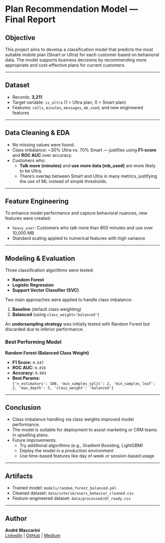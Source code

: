 # Plan Recommendation Model — Final Report

## Objective

This project aims to develop a classification model that predicts the most suitable mobile plan (Smart or Ultra) for each customer based on behavioral data. The model supports business decisions by recommending more appropriate and cost-effective plans for current customers.

---

## Dataset

- Records: **3,211**
- Target variable: `is_ultra` (1 = Ultra plan, 0 = Smart plan)
- Features: `calls`, `minutes`, `messages`, `mb_used`, and new engineered features

---

## Data Cleaning & EDA

- No missing values were found.
- Class imbalance: ~30% Ultra vs. 70% Smart — justifies using **F1-score** and **ROC AUC** over accuracy.
- Customers who:
  - **Talk more (minutes)** and **use more data (mb_used)** are more likely to be Ultra.
  - There’s overlap between Smart and Ultra in many metrics, justifying the use of ML instead of simple thresholds.

---

## Feature Engineering

To enhance model performance and capture behavioral nuances, new features were created:

- `heavy_user`: Customers who talk more than 800 minutes and use over 10,000 MB
- Standard scaling applied to numerical features with high variance

---

##  Modeling & Evaluation

Three classification algorithms were tested:

- **Random Forest**
- **Logistic Regression**
- **Support Vector Classifier (SVC)**

Two main approaches were applied to handle class imbalance:

1. **Baseline** (default class weighting)
2. **Balanced** (using `class_weight='balanced'`)

An **undersampling strategy** was initially tested with Random Forest but discarded due to inferior performance.

### Best Performing Model

**Random Forest (Balanced Class Weight)**  
- **F1 Score:** `0.647`  
- **ROC AUC:** `0.816`  
- **Accuracy:** `0.803`  
- **Best Params:**  
  `{'n_estimators': 100, 'min_samples_split': 2, 'min_samples_leaf': 2, 'max_depth': 5, 'class_weight': 'balanced'}`
---

## Conclusion

- Class imbalance handling via class weights improved model performance.
- The model is suitable for deployment to assist marketing or CRM teams in upselling plans.
- Future improvements:
  - Try additional algorithms (e.g., Gradient Boosting, LightGBM)
  - Deploy the model in a production environment
  - Use time-based features like day of week or session-based usage

---

## Artifacts

- Trained model: `models/random_forest_balanced.pkl`
- Cleaned dataset: `data/interim/users_behavior_cleaned.csv`
- Feature-engineered dataset: `data/processed/df_ready.csv`

---

## Author

**André Maccarini**  
[LinkedIn](https://www.linkedin.com/in/amaccarini/) | [GitHub](https://github.com/andremaccarini) | [Medium](https://medium.com/@andremaccarini)
